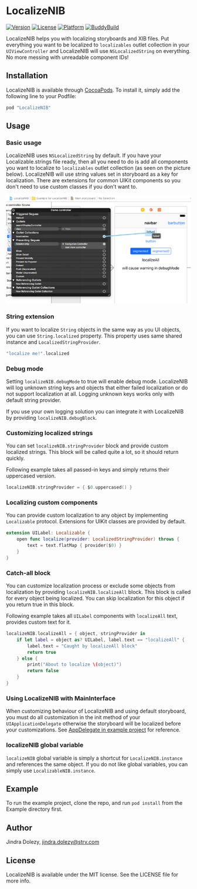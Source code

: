 # LocalizeNIB

[![Version](https://img.shields.io/cocoapods/v/LocalizeNIB.svg?style=flat)](http://cocoapods.org/pods/LocalizeNIB)
[![License](https://img.shields.io/cocoapods/l/LocalizeNIB.svg?style=flat)](http://cocoapods.org/pods/LocalizeNIB)
[![Platform](https://img.shields.io/cocoapods/p/LocalizeNIB.svg?style=flat)](http://cocoapods.org/pods/LocalizeNIB)
[![BuddyBuild](https://dashboard.buddybuild.com/api/statusImage?appID=591db4f53fe52600015f1bd9&branch=master&build=latest)](https://dashboard.buddybuild.com/apps/591db4f53fe52600015f1bd9/build/latest?branch=master)

LocalizeNIB helps you with localizing storyboards and XIB files. Put everything you want to be localized to `localizables`
outlet collection in your `UIViewController` and LocalizeNIB will use `NSLocalizedString` on everything. No more messing with unreadable
component IDs!

## Installation

LocalizeNIB is available through [CocoaPods](http://cocoapods.org). To install
it, simply add the following line to your Podfile:

```ruby
pod "LocalizeNIB"
```

## Usage

### Basic usage

LocalizeNIB uses `NSLocalizedString` by default. If you have your Localizable.strings file ready, then all you need to do is add all components you want to localize to `localizables` outlet collection (as seen on the picture below). LocalizeNIB will use string values set in storyboard as a key for localization. There are extensions for common UIKit components so you don't need to use custom classes if you don't want to.

![Adding to outlet collection](Docs/outlet.png)

### String extension

If you want to localize `String` objects in the same way as you UI objects, you can use `String.localized` property. This property uses same shared instance and `LocalizedStringProvider`.

```swift
"localize me!".localized
```

### Debug mode

Setting `localizeNIB.debugMode` to true will enable debug mode. LocalizeNIB will log unknown string keys and objects that either failed localization or do not support localization at all. Logging unknown keys works only with default string provider.

If you use your own logging solution you can integrate it with LocalizeNIB by providing `localizeNIB.debugBlock`.

### Customizing localized strings

You can set `localizeNIB.stringProvider` block and provide custom localized strings. This block will be called quite a lot, so it should return quickly.

Following example takes all passed-in keys and simply returns their uppercased version.

```swift
localizeNIB.stringProvider = { $0.uppercased() }
```

### Localizing custom components

You can provide custom localization to any object by implementing `Localizable` protocol. Extensions for UIKit classes are provided by default.

```swift
extension UILabel: Localizable {
    open func localize(provider: LocalizedStringProvider) throws {
        text = text.flatMap { provider($0) }
    }
}
```

### Catch-all block

You can customize localization process or exclude some objects from localization by providing `localizeNIB.localizeAll` block. This block is called for every object being localized. You can skip localization for this object if you return true in this block.

Following example takes all `UILabel` components with `localizeAll` text, provides custom text for it.

```swift
localizeNIB.localizeAll = { object, stringProvider in
    if let label = object as? UILabel, label.text == "localizeAll" {
        label.text = "Caught by localizeAll block"
        return true                
    } else {
        print("About to localize \(object)")
        return false
    }
}
```

### Using LocalizeNIB with MainInterface

When customizing behaviour of LocalizeNIB and using default storyboard, you must do all customization in the init method of your `UIApplicationDelegate` otherwise the storyboard will be localized before your customizations. See [AppDelegate in example project](Example/LocalizeNIB/AppDelegate.swift) for reference.

### localizeNIB global variable

`localizeNIB` global variable is simply a shortcut for `LocalizeNIB.instance` and references the same object. If you do not like global variables, you can simply use `LocalizableNIB.instance`.

## Example

To run the example project, clone the repo, and run `pod install` from the Example directory first.

## Author

Jindra Dolezy, jindra.dolezy@strv.com

## License

LocalizeNIB is available under the MIT license. See the LICENSE file for more info.
